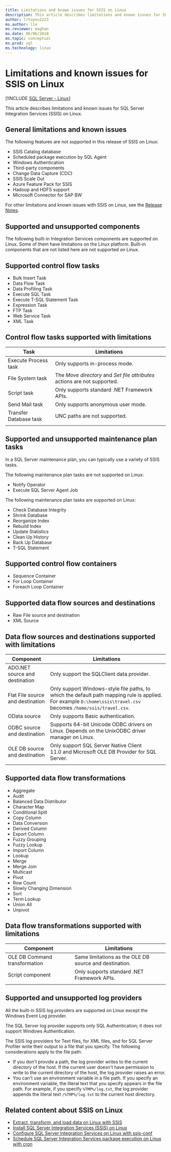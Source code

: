 ```yaml
---
title: Limitations and known issues for SSIS on Linux
description: This article describes limitations and known issues for SQL Server Integration Services (SSIS) on Linux computers
author: lrtoyou1223 
ms.author: lle 
ms.reviewer: maghan
ms.date: 06/06/2018
ms.topic: conceptual
ms.prod: sql
ms.technology: linux
---
```

# Limitations and known issues for SSIS on Linux

[!INCLUDE [SQL Server - Linux](../includes/applies-to-version/sql-linux.md)]

This article describes limitations and known issues for SQL Server Integration Services (SSIS) on Linux.

## General limitations and known issues

The following features are not supported in this release of SSIS on Linux:
  - SSIS Catalog database
  - Scheduled package execution by SQL Agent
  - Windows Authentication
  - Third-party components
  - Change Data Capture (CDC)
  - SSIS Scale Out
  - Azure Feature Pack for SSIS
  - Hadoop and HDFS support
  - Microsoft Connector for SAP BW

For other limitations and known issues with SSIS on Linux, see the [Release Notes](sql-server-linux-release-notes.md#ssis).

## <a name="components"></a> Supported and unsupported components

The following built-in Integration Services components are supported on Linux. Some of them have limitations on the Linux platform. Built-in components that are not listed here are not supported on Linux.

## Supported control flow tasks
- Bulk Insert Task
- Data Flow Task
- Data Profiling Task
- Execute SQL Task
- Execute T-SQL Statement Task
- Expression Task
- FTP Task
- Web Service Task
- XML Task

## Control flow tasks supported with limitations

| Task | Limitations |
|------------|---|
| Execute Process task | Only supports in-process mode. |
| File System task | The *Move directory* and *Set file attributes* actions are not supported. |
| Script task | Only supports standard .NET Framework APIs. |
| Send Mail task | Only supports anonymous user mode. |
| Transfer Database task | UNC paths are not supported. |
| | |

## Supported and unsupported maintenance plan tasks

In a SQL Server maintenance plan, you can typically use a variety of SSIS tasks.

The following maintenance plan tasks are not supported on Linux:
- Notify Operator
- Execute SQL Server Agent Job

The following maintenance plan tasks are supported on Linux:
- Check Database Integrity
- Shrink Database
- Reorganize Index
- Rebuild Index
- Update Statistics
- Clean Up History
- Back Up Database
- T-SQL Statement

## Supported control flow containers
- Sequence Container
- For Loop Container
- Foreach Loop Container

## Supported data flow sources and destinations
- Raw File source and destination
- XML Source

## Data flow sources and destinations supported with limitations

| Component | Limitations |
|------------|---|
| ADO.NET source and destination | Only support the SQLClient data provider. |
| Flat File source and destination | Only support Windows-style file paths, to which the default path mapping rule is applied. For example `D:\home\ssis\travel.csv` becomes `/home/ssis/travel.csv`. |
| OData source | Only supports Basic authentication. |
| ODBC source and destination | Supports 64-bit Unicode ODBC drivers on Linux. Depends on the UnixODBC driver manager on Linux. |
| OLE DB source and destination | Only support SQL Server Native Client 11.0 and Microsoft OLE DB Provider for SQL Server. |
| | |

## Supported data flow transformations
- Aggregate
- Audit
- Balanced Data Distributor
- Character Map
- Conditional Split
- Copy Column
- Data Conversion
- Derived Column
- Export Column
- Fuzzy Grouping
- Fuzzy Lookup
- Import Column
- Lookup
- Merge
- Merge Join
- Multicast
- Pivot
- Row Count
- Slowly Changing Dimension
- Sort
- Term Lookup
- Union All
- Unpivot

## Data flow transformations supported with limitations

| Component | Limitations |
|------------|---|
| OLE DB Command transformation | Same limitations as the OLE DB source and destination. |
| Script component | Only supports standard .NET Framework APIs. |
| | |

## Supported and unsupported log providers
All the built-in SSIS log providers are supported on Linux except the Windows Event Log provider.

The SQL Server log provider supports only SQL Authentication; it does not support Windows Authentication.

The SSIS log providers for Text files, for XML files, and for SQL Server Profiler write their output to a file that you specify. The following considerations apply to the file path:
-   If you don't provide a path, the log provider writes to the current directory of the host. If the current user doesn't have permission to write to the current directory of the host, the log provider raises an error.
-   You can't use an environment variable in a file path. If you specify an environment variable, the literal text that you specify appears in the file path. For example, if you specify `%TMP%/log.txt`, the log  provider appends the literal text `/%TMP%/log.txt` to the current host directory.

## Related content about SSIS on Linux
-   [Extract, transform, and load data on Linux with SSIS](sql-server-linux-migrate-ssis.md)
-   [Install SQL Server Integration Services (SSIS) on Linux](sql-server-linux-setup-ssis.md)
-   [Configure SQL Server Integration Services on Linux with ssis-conf](sql-server-linux-configure-ssis.md)
-   [Schedule SQL Server Integration Services package execution on Linux with cron](sql-server-linux-schedule-ssis-packages.md)
